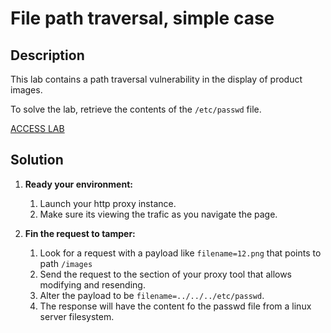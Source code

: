# File path traversal, simple case

## Description

This lab contains a path traversal vulnerability in the display of product images.

To solve the lab, retrieve the contents of the ```/etc/passwd``` file.

[ACCESS LAB](<https://portswigger.net/web-security/learning-paths/path-traversal/reading-arbitrary-files-via-path-traversal/file-path-traversal/lab-simple#>)

## Solution

1. __Ready your environment:__

    1. Launch your http proxy instance.
    1. Make sure its viewing the trafic as you navigate the page.

1. __Fin the request to tamper:__

    1. Look for a request with a payload like ```filename=12.png``` that points to path ```/images```
    1. Send the request to the section of your proxy tool that allows modifying and resending.
    1. Alter the payload to be ```filename=../../../etc/passwd```.
    1. The response will have the content fo the passwd file from a linux server filesystem.
